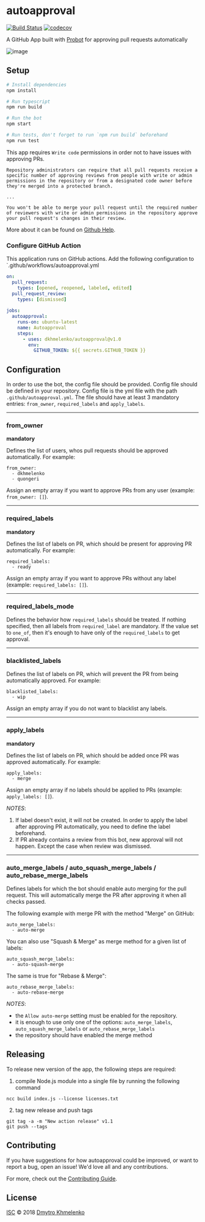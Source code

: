 # autoapproval

[![Build Status](https://github.com/dkhmelenko/autoapproval/actions/workflows/build.yml/badge.svg?branch=master)](https://github.com/dkhmelenko/autoapproval/actions?query=branch%3Amaster)
[![codecov](https://codecov.io/gh/dkhmelenko/autoapproval/branch/master/graph/badge.svg)](https://codecov.io/gh/dkhmelenko/autoapproval)

A GitHub App built with [Probot](https://github.com/probot/probot) for approving pull requests automatically

![image](https://user-images.githubusercontent.com/4306809/50573484-13a0a100-0dd5-11e9-8ef3-aad5069e83e3.png)

## Setup

```sh
# Install dependencies
npm install

# Run typescript
npm run build

# Run the bot
npm start

# Run tests, don't forget to run `npm run build` beforehand
npm run test
```

This app requires `Write code` permissions in order not to have issues with approving PRs.
```
Repository administrators can require that all pull requests receive a specific number of approving reviews from people with write or admin permissions in the repository or from a designated code owner before they're merged into a protected branch.

...

You won't be able to merge your pull request until the required number of reviewers with write or admin permissions in the repository approve your pull request's changes in their review.
```

More about it can be found on [Github Help](https://help.github.com/en/articles/about-pull-request-reviews#required-reviews).

### Configure GitHub Action

This application runs on GitHub actions.
Add the following configuration to `.github/workflows/autoapproval.yml
```yaml
on:
  pull_request:
    types: [opened, reopened, labeled, edited]
  pull_request_review:
    types: [dismissed]
  
jobs:
  autoapproval:
    runs-on: ubuntu-latest
    name: Autoapproval
    steps:
      - uses: dkhmelenko/autoapproval@v1.0
        env:
          GITHUB_TOKEN: ${{ secrets.GITHUB_TOKEN }}
```

## Configuration

In order to use the bot, the config file should be provided. Config file should be defined in your repository. Config file is the yml file with the path `.github/autoapproval.yml`. The file should have at least 3 mandatory entries: `from_owner`, `required_labels` and `apply_labels`.

---

### from_owner
**mandatory**

Defines the list of users, whos pull requests should be approved automatically. For example:
```
from_owner:
  - dkhmelenko
  - quongeri
```
Assign an empty array if you want to approve PRs from any user (example: `from_owner: []`).

---

### required_labels
**mandatory**

Defines the list of labels on PR, which should be present for approving PR automatically. For example:
```
required_labels:
  - ready
```
Assign an empty array if you want to approve PRs without any label (example: `required_labels: []`).

---

### required_labels_mode
Defines the behavior how `required_labels` should be treated.
If nothing specified, then all labels from `required_label` are mandatory.
If the value set to `one_of`, then it's enough to have only of the `required_labels` to get approval.

---

### blacklisted_labels

Defines the list of labels on PR, which will prevent the PR from being automatically approved. For example:
```
blacklisted_labels:
  - wip
```
Assign an empty array if you do not want to blacklist any labels.

---

### apply_labels
**mandatory**

Defines the list of labels on PR, which should be added once PR was approved automatically. For example:
```
apply_labels:
  - merge
```
Assign an empty array if no labels should be applied to PRs (example: `apply_labels: []`).

_NOTES_:
1. If label doesn't exist, it will not be created. In order to apply the label after approving PR automatically, you need to define the label beforehand.
2. If PR already contains a review from this bot, new approval will not happen. Except the case when review was dismissed.

---

### auto_merge_labels / auto_squash_merge_labels / auto_rebase_merge_labels
Defines labels for which the bot should enable auto merging for the pull request.
This will automatically merge the PR after approving it when all checks passed.


The following example with merge PR with the method "Merge" on GitHub:
```
auto_merge_labels:
  - auto-merge
```

You can also use "Squash & Merge" as merge method for a given list of labels:
```
auto_squash_merge_labels:
  - auto-squash-merge
```

The same is true for "Rebase & Merge":
```
auto_rebase_merge_labels:
  - auto-rebase-merge
```

_NOTES_:
- the `Allow auto-merge` setting must be enabled for the repository.
- it is enough to use only one of the options: `auto_merge_labels`, `auto_squash_merge_labels` or `auto_rebase_merge_labels`
- the repository should have enabled the merge method


## Releasing
To release new version of the app, the following steps are required:
1. compile Node.js module into a single file by running the following command
```
ncc build index.js --license licenses.txt
```
2. tag new release and push tags
```
git tag -a -m "New action release" v1.1
git push --tags
```

## Contributing

If you have suggestions for how autoapproval could be improved, or want to report a bug, open an issue! We'd love all and any contributions.

For more, check out the [Contributing Guide](CONTRIBUTING.md).

## License

[ISC](LICENSE) © 2018 [Dmytro Khmelenko](https://dkhmelenko.github.io/)
